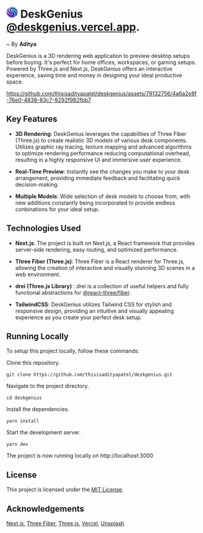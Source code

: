 # <img src="https://github.com/thisisadityapatel/deskgenius/blob/main/public/companyLogo/deskgeniusLogo.png" alt="Logo" width="30" height="30"> DeskGenius [@deskgenius.vercel.app](https://deskgenius.vercel.app/).

~ By <b>Aditya</b> 

DeskGenius is a 3D rendering web application to preview desktop setups before buying. It's perfect for home offices, workspaces, or gaming setups. Powered by Three.js and Next.js, DeskGenius offers an interactive experience, saving time and money in designing your ideal productive space.

https://github.com/thisisadityapatel/deskgenius/assets/79132756/4a6a2e8f-76e0-4838-83c7-9292f982fbb7

## Key Features

-   **3D Rendering**: DeskGenius leverages the capabilities of Three Fiber (Three.js) to create realistic 3D models of various desk components. Utilizes graphic ray tracing, texture mapping and advanced algorithms to optimize rendering performance reducing computational overhead, resulting in a highly responsive UI and immersive user experience.
    
-   **Real-Time Preview**: Instantly see the changes you make to your desk arrangement, providing immediate feedback and facilitating quick decision-making.
    
-   **Multiple Models**: Wide selection of desk models to choose from, with new additions constantly being incorporated to provide endless conbinations for your ideal setup.

## Technologies Used

-   **Next.js**: The project is built on Next.js, a React framework that provides server-side rendering, easy routing, and optimized performance.
    
-   **Three Fiber (Three.js)**: Three Fiber is a React renderer for Three.js, allowing the creation of interactive and visually stunning 3D scenes in a web environment.

- **drei (Three.js Library)** : drei is a collection of useful helpers and fully functional abstractions for [@react-three/fiber](https://github.com/pmndrs/react-three-fiber).

-  **TailwindCSS**: DeskGenius utilizes Tailwind CSS for stylish and responsive design, providing an intuitive and visually appealing experience as you create your perfect desk setup.

## Running Locally

To setup this project locally, follow these commands:

Clone this repository.
```shell
git clone https://github.com/thisisadityapatel/deskgenius.git
```
Navigate to the project directory.
```shell
cd deskgenius
```
Install the dependencies.
```shell
yarn install
```
Start the development server.
```shell
yarn dev
```
The project is now running locally on http://localhost:3000

## License

This project is licensed under the [MIT License](https://github.com/thisisadityapatel/deskgenius/blob/main/LICENSE).

## Acknowledgements
[Next.js](https://nextjs.org/), [Three Fiber](https://github.com/pmndrs/react-three-fiber), [Three.js](https://threejs.org/docs/index.html#manual/en/introduction/Creating-a-scene), [Vercel](https://vercel.com/), [Unsplash](https://unsplash.com/)

